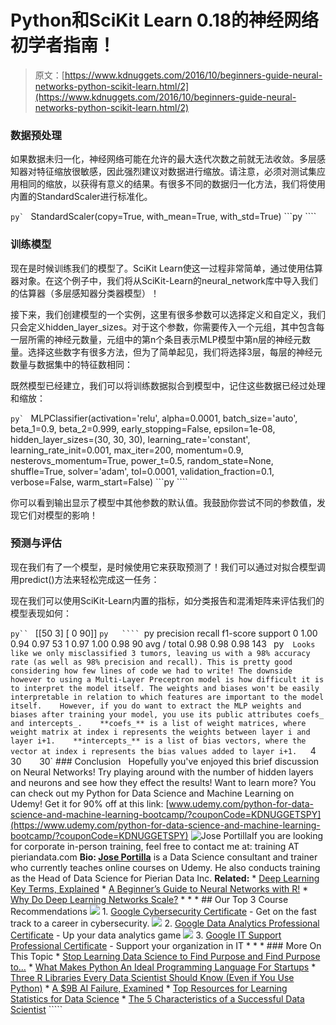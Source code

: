 # Python和SciKit Learn 0.18的神经网络初学者指南！

> 原文：[https://www.kdnuggets.com/2016/10/beginners-guide-neural-networks-python-scikit-learn.html/2](https://www.kdnuggets.com/2016/10/beginners-guide-neural-networks-python-scikit-learn.html/2)

### 数据预处理

如果数据未归一化，神经网络可能在允许的最大迭代次数之前就无法收敛。多层感知器对特征缩放很敏感，因此强烈建议对数据进行缩放。请注意，必须对测试集应用相同的缩放，以获得有意义的结果。有很多不同的数据归一化方法，我们将使用内置的StandardScaler进行标准化。

```py` ```   StandardScaler(copy=True, with_mean=True, with_std=True)   ```py ````

### 训练模型

现在是时候训练我们的模型了。SciKit Learn使这一过程非常简单，通过使用估算器对象。在这个例子中，我们将从SciKit-Learn的neural_network库中导入我们的估算器（多层感知器分类器模型）！

接下来，我们创建模型的一个实例，这里有很多参数可以选择定义和自定义，我们只会定义hidden_layer_sizes。对于这个参数，你需要传入一个元组，其中包含每一层所需的神经元数量，元组中的第n个条目表示MLP模型中第n层的神经元数量。选择这些数字有很多方法，但为了简单起见，我们将选择3层，每层的神经元数量与数据集中的特征数相同：

既然模型已经建立，我们可以将训练数据拟合到模型中，记住这些数据已经过处理和缩放：

```py` ``` MLPClassifier(activation='relu', alpha=0.0001, batch_size='auto', beta_1=0.9,         beta_2=0.999, early_stopping=False, epsilon=1e-08,         hidden_layer_sizes=(30, 30, 30), learning_rate='constant',         learning_rate_init=0.001, max_iter=200, momentum=0.9,         nesterovs_momentum=True, power_t=0.5, random_state=None,         shuffle=True, solver='adam', tol=0.0001, validation_fraction=0.1,         verbose=False, warm_start=False) ```py ````

你可以看到输出显示了模型中其他参数的默认值。我鼓励你尝试不同的参数值，发现它们对模型的影响！

### 预测与评估

现在我们有了一个模型，是时候使用它来获取预测了！我们可以通过对拟合模型调用predict()方法来轻松完成这一任务：

现在我们可以使用SciKit-Learn内置的指标，如分类报告和混淆矩阵来评估我们的模型表现如何：

```py`` ``` [[50  3]   [ 0 90]] ```py   ```` ```py              precision    recall  f1-score   support              0       1.00      0.94      0.97        53            1       0.97      1.00      0.98        90    avg / total       0.98      0.98      0.98       143 ``` ```py`   Looks like we only misclassified 3 tumors, leaving us with a 98% accuracy rate (as well as 98% precision and recall). This is pretty good considering how few lines of code we had to write! The downside however to using a Multi-Layer Preceptron model is how difficult it is to interpret the model itself. The weights and biases won't be easily interpretable in relation to which features are important to the model itself.    However, if you do want to extract the MLP weights and biases after training your model, you use its public attributes coefs_ and intercepts_.    **coefs_** is a list of weight matrices, where weight matrix at index i represents the weights between layer i and layer i+1.    **intercepts_** is a list of bias vectors, where the vector at index i represents the bias values added to layer i+1.    `4`    `30`    `30`    ### Conclusion      Hopefully you've enjoyed this brief discussion on Neural Networks! Try playing around with the number of hidden layers and neurons and see how they effect the results!    Want to learn more? You can check out my Python for Data Science and Machine Learning on Udemy! Get it for 90% off at this link: [www.udemy.com/python-for-data-science-and-machine-learning-bootcamp/?couponCode=KDNUGGETSPY](https://www.udemy.com/python-for-data-science-and-machine-learning-bootcamp/?couponCode=KDNUGGETSPY)    ![Jose Portilla](../Images/d90b94efa106c950a24ba45cb656336d.png)If you are looking for corporate in-person training, feel free to contact me at: training AT pieriandata.com    **Bio: [Jose Portilla](https://www.udemy.com/user/joseporitlla/)** is a Data Science consultant and trainer who currently teaches online courses on Udemy. He also conducts training as the Head of Data Science for Pierian Data Inc.    **Related:**    *   [Deep Learning Key Terms, Explained](/2016/10/deep-learning-key-terms-explained.html) *   [A Beginner’s Guide to Neural Networks with R!](/2016/08/begineers-guide-neural-networks-r.html) *   [Why Do Deep Learning Networks Scale?](/2016/07/deep-learning-networks-scale.html)     * * *      ## Our Top 3 Course Recommendations      ![](../Images/0244c01ba9267c002ef39d4907e0b8fb.png) 1\. [Google Cybersecurity Certificate](https://www.kdnuggets.com/google-cybersecurity) - Get on the fast track to a career in cybersecurity.    ![](../Images/e225c49c3c91745821c8c0368bf04711.png) 2\. [Google Data Analytics Professional Certificate](https://www.kdnuggets.com/google-data-analytics) - Up your data analytics game    ![](../Images/0244c01ba9267c002ef39d4907e0b8fb.png) 3\. [Google IT Support Professional Certificate](https://www.kdnuggets.com/google-itsupport) - Support your organization in IT    * * *      ### More On This Topic    *   [Stop Learning Data Science to Find Purpose and Find Purpose to…](https://www.kdnuggets.com/2021/12/stop-learning-data-science-find-purpose.html) *   [What Makes Python An Ideal Programming Language For Startups](https://www.kdnuggets.com/2021/12/makes-python-ideal-programming-language-startups.html) *   [Three R Libraries Every Data Scientist Should Know (Even if You Use Python)](https://www.kdnuggets.com/2021/12/three-r-libraries-every-data-scientist-know-even-python.html) *   [A $9B AI Failure, Examined](https://www.kdnuggets.com/2021/12/9b-ai-failure-examined.html) *   [Top Resources for Learning Statistics for Data Science](https://www.kdnuggets.com/2021/12/springboard-top-resources-learn-data-science-statistics.html) *   [The 5 Characteristics of a Successful Data Scientist](https://www.kdnuggets.com/2021/12/5-characteristics-successful-data-scientist.html) `````
